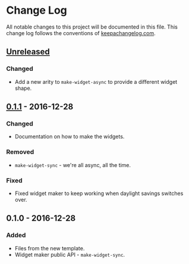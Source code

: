 # Change Log
All notable changes to this project will be documented in this file. This change log follows the conventions of [keepachangelog.com](http://keepachangelog.com/).

## [Unreleased]
### Changed
- Add a new arity to `make-widget-async` to provide a different widget shape.

## [0.1.1] - 2016-12-28
### Changed
- Documentation on how to make the widgets.

### Removed
- `make-widget-sync` - we're all async, all the time.

### Fixed
- Fixed widget maker to keep working when daylight savings switches over.

## 0.1.0 - 2016-12-28
### Added
- Files from the new template.
- Widget maker public API - `make-widget-sync`.

[Unreleased]: https://github.com/your-name/clojure99/compare/0.1.1...HEAD
[0.1.1]: https://github.com/your-name/clojure99/compare/0.1.0...0.1.1
